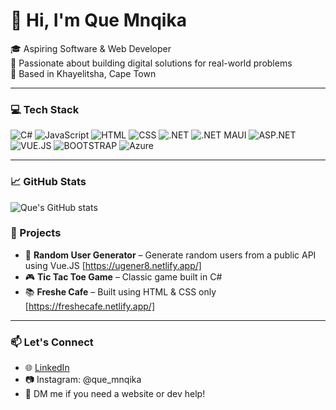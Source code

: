 # 👋 Hi, I'm Que Mnqika

🎓 Aspiring Software & Web Developer  
🧠 Passionate about building digital solutions for real-world problems  
📍 Based in Khayelitsha, Cape Town

---

### 💻 Tech Stack
![C#](https://img.shields.io/badge/C%23-%23239120.svg?style=for-the-badge&logo=c-sharp&logoColor=white)
![JavaScript](https://img.shields.io/badge/JavaScript-black?style=for-the-badge&logo=javascript)
![HTML](https://img.shields.io/badge/HTML-E34F26?style=for-the-badge&logo=html5&logoColor=white)
![CSS](https://img.shields.io/badge/CSS-1572B6?style=for-the-badge&logo=css3)
![.NET](https://img.shields.io/badge/.NET-512BD4?style=for-the-badge&logo=dotnet&logoColor=white)
![.NET MAUI](https://img.shields.io/badge/.NET_MAUI-512BD4?style=for-the-badge&logo=dotnet&logoColor=white)
![ASP.NET](https://img.shields.io/badge/ASP.NET-512BD4?style=for-the-badge&logo=dotnet&logoColor=white)
![VUE.JS](https://img.shields.io/badge/Vue.js-35495E?style=for-the-badge&logo=vue.js&logoColor=4FC08D")
![BOOTSTRAP](https://img.shields.io/badge/Bootstrap-7952B3?style=for-the-badge&logo=bootstrap&logoColor=white)
![Azure](https://img.shields.io/badge/Azure-0078D4?style=for-the-badge&logo=Microsoft-Azure&logoColor=white)

---

### 📈 GitHub Stats

![Que's GitHub stats](https://github-readme-stats.vercel.app/api?username=QueMnqika&show_icons=true&theme=radical)

### 🔧 Projects
- 🏥 **Random User Generator** – Generate random users from a public API using Vue.JS [https://ugener8.netlify.app/]
- 🎮 **Tic Tac Toe Game** – Classic game built in C#
- 📚 **Freshe Cafe** – Built using HTML & CSS only [https://freshecafe.netlify.app/]

---

### 📫 Let's Connect
- 🌐 [LinkedIn](https://linkedin.com/in/qaqambile-mnqika)  
- 📷 Instagram: @que_mnqika
- 💬 DM me if you need a website or dev help!
